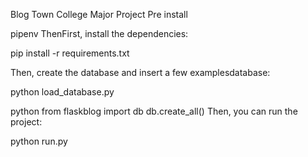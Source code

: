 Blog Town
College Major Project
Pre install

pipenv
ThenFirst, install the dependencies:

pip install -r requirements.txt

Then, create the database and insert a few examplesdatabase:

python load_database.py

   python
   from flaskblog import db
   db.create_all()
Then, you can run the project:

python run.py
